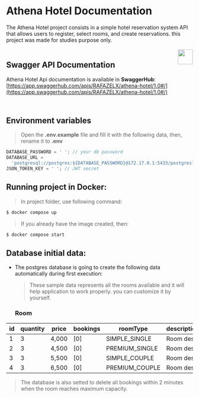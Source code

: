 # Athena Hotel Documentation

The Athena Hotel project consists in a simple hotel reservation system API that allows users to register, select rooms, and create reservations. this project was made for studies purpose only.
</br>
</br>
<img src="https://raw.githubusercontent.com/swagger-api/swagger.io/wordpress/images/assets/SW-logo-clr.png" height="40" align="right">

## Swagger API Documentation

Athena Hotel Api documentation is available in **SwaggerHub**: [https://app.swaggerhub.com/apis/RAFAZELX/athena-hotel/1.0#/](https://app.swaggerhub.com/apis/RAFAZELX/athena-hotel/1.0#/)
</br>
</br>

#

## Environment variables

> Open the **.env.example** file and fill it with the following data, then, rename it to **.env**

```ts
DATABASE_PASSWORD = ' '; // your db password
DATABASE_URL =
  'postgresql://postgres:${DATABASE_PASSWORD}@172.17.0.1:5433/postgres?schema=public'; // "postgres" is the default database username, and so is the port 5432.
JSON_TOKEN_KEY = ' '; // JWT secret
```

## Running project in Docker:

> In project folder, use following command:

```bash
$ docker compose up
```

> If you already have the image created, then:

```bash
$ docker compose start
```

## Database initial data:

- The postgres database is going to create the following data automatically during first execution:
  > These sample data represents all the rooms available and it will help application to work properly. you can customize it by yourself.
  <h3>Room</h3>

| id  | quantity | price | bookings | roomType       | description | size | bed_size | capacity | floor |
| --- | -------- | ----- | -------- | -------------- | ----------- | ---- | -------- | -------- | ----- |
| 1   | 3        | 4,000 | [0]      | SIMPLE_SINGLE  | Room desc.  | 70   | 120x200  | 2        | 2     |
| 2   | 3        | 4,500 | [0]      | PREMIUM_SINGLE | Room desc.  | 70   | 120x200  | 2        | 2     |
| 3   | 3        | 5,500 | [0]      | SIMPLE_COUPLE  | Room desc.  | 70   | 160x240  | 2        | 2     |
| 4   | 3        | 6,500 | [0]      | PREMIUM_COUPLE | Room desc.  | 90   | 160x240  | 2        | 2     |

> The database is also setted to delete all bookings within 2 minutes when the room reaches maximum capacity.

#
